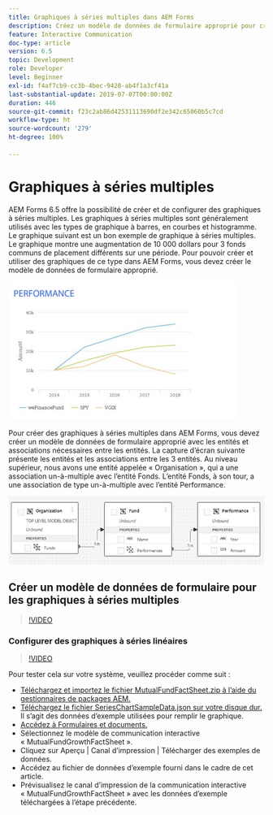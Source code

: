 ```yaml
---
title: Graphiques à séries multiples dans AEM Forms
description: Créez un modèle de données de formulaire approprié pour créer des graphiques à séries multiples dans les documents de canal papier et web.
feature: Interactive Communication
doc-type: article
version: 6.5
topic: Development
role: Developer
level: Beginner
exl-id: f4af7cb9-cc3b-4bec-9428-ab4f1a3cf41a
last-substantial-update: 2019-07-07T00:00:00Z
duration: 446
source-git-commit: f23c2ab86d42531113690df2e342c65060b5c7cd
workflow-type: ht
source-wordcount: '279'
ht-degree: 100%

---
```


# Graphiques à séries multiples

AEM Forms 6.5 offre la possibilité de créer et de configurer des graphiques à séries multiples. Les graphiques à séries multiples sont généralement utilisés avec les types de graphique à barres, en courbes et histogramme. Le graphique suivant est un bon exemple de graphique à séries multiples. Le graphique montre une augmentation de 10 000 dollars pour 3 fonds communs de placement différents sur une période. Pour pouvoir créer et utiliser des graphiques de ce type dans AEM Forms, vous devez créer le modèle de données de formulaire approprié.

![Graphique à séries multiples.](assets/seriescharts.jfif)

Pour créer des graphiques à séries multiples dans AEM Forms, vous devez créer un modèle de données de formulaire approprié avec les entités et associations nécessaires entre les entités. La capture d’écran suivante présente les entités et les associations entre les 3 entités. Au niveau supérieur, nous avons une entité appelée « Organisation », qui a une association un-à-multiple avec l’entité Fonds. L’entité Fonds, à son tour, a une association de type un-à-multiple avec l’entité Performance.

![Modèle de données de formulaire.](assets/formdatamodel.jfif)

## Créer un modèle de données de formulaire pour les graphiques à séries multiples

>[!VIDEO](https://video.tv.adobe.com/v/26352?quality=12&learn=on)

### Configurer des graphiques à séries linéaires

>[!VIDEO](https://video.tv.adobe.com/v/26353?quality=12&learn=on)

Pour tester cela sur votre système, veuillez procéder comme suit :

* [Téléchargez et importez le fichier MutualFundFactSheet.zip à l’aide du gestionnaires de packages AEM.](assets/mutualfundfactsheet.zip)
* [Téléchargez le fichier SeriesChartSampleData.json sur votre disque dur.](assets/serieschartsampledata.json) Il s’agit des données d’exemple utilisées pour remplir le graphique.
* [Accédez à Formulaires et documents.](http://localhost:4502/aem/forms.html/content/dam/formsanddocuments)
* Sélectionnez le modèle de communication interactive « MutualFundGrowthFactSheet ».
* Cliquez sur Aperçu | Canal d’impression | Télécharger des exemples de données.
* Accédez au fichier de données d’exemple fourni dans le cadre de cet article.
* Prévisualisez le canal d’impression de la communication interactive « MutualFundGrowthFactSheet » avec les données d’exemple téléchargées à l’étape précédente.
